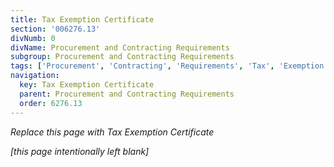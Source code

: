 ```yaml
---
title: Tax Exemption Certificate
section: '006276.13'
divNumb: 0
divName: Procurement and Contracting Requirements
subgroup: Procurement and Contracting Requirements
tags: ['Procurement', 'Contracting', 'Requirements', 'Tax', 'Exemption', 'Certificate']
navigation:
  key: Tax Exemption Certificate
  parent: Procurement and Contracting Requirements
  order: 6276.13
---
```



*Replace this page with Tax Exemption Certificate*

 *[this page intentionally left blank]*

